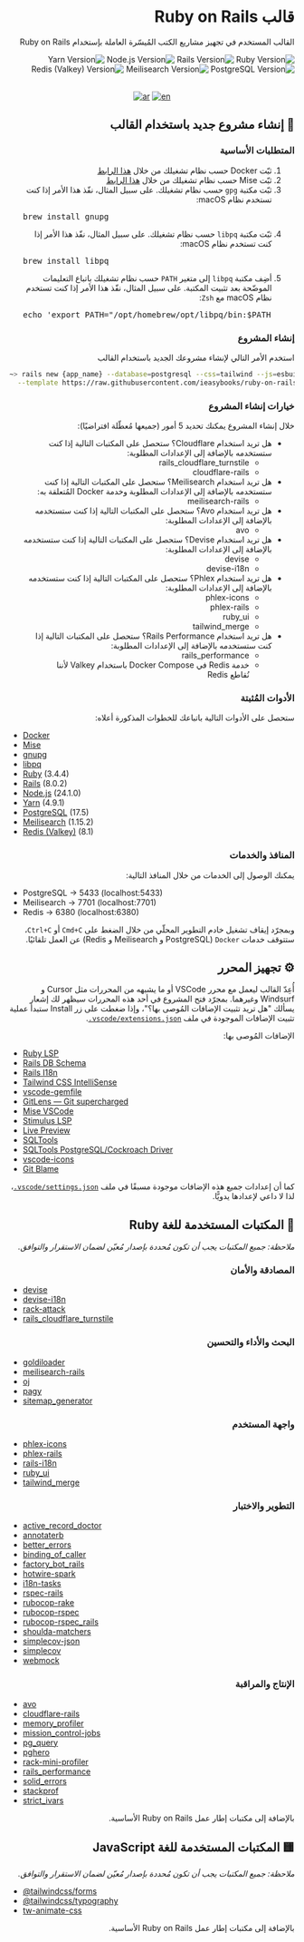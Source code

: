 <h1 dir="rtl">قالب Ruby on Rails</h1>

<p dir="rtl">القالب المستخدم في تجهيز مشاريع الكتب المُيسّرة العاملة بإستخدام Ruby on Rails</p>

<div dir="rtl">
  <img src="https://img.shields.io/badge/Ruby-3.4.4-red?style=for-the-badge&logo=ruby" alt="Ruby Version">
  <img src="https://img.shields.io/badge/Rails-8.0.2-red?style=for-the-badge&logo=rubyonrails" alt="Rails Version">
  <img src="https://img.shields.io/badge/Node.js-24.1.0-green?style=for-the-badge&logo=node.js" alt="Node.js Version">
  <img src="https://img.shields.io/badge/Yarn-4.9.1-blue?style=for-the-badge&logo=yarn" alt="Yarn Version">
  <img src="https://img.shields.io/badge/PostgreSQL-17.5-316192?style=for-the-badge&logo=postgresql&logoColor=white" alt="PostgreSQL Version">
  <img src="https://img.shields.io/badge/Meilisearch-1.15.2-deeppink?style=for-the-badge&logo=meilisearch" alt="Meilisearch Version">
  <img src="https://img.shields.io/badge/Redis%20(Valkey)-8.1-red?style=for-the-badge&logo=redis" alt="Redis (Valkey) Version"/>
</div>

<br>

<div align="center">

  [![ar](https://img.shields.io/badge/lang-ar-brightgreen.svg)](README.md)
  [![en](https://img.shields.io/badge/lang-en-red.svg)](README.en.md)

</div>

<h2 dir="rtl">🚀 إنشاء مشروع جديد باستخدام القالب</h2>

<h3 dir="rtl">المتطلبات الأساسية</h3>

<ol dir="rtl">
  <li>ثبّت Docker حسب نظام تشغيلك من خلال <a href="https://docs.docker.com/engine/install">هذا الرابط</a></li>
  <li>ثبّت Mise حسب نظام تشغيلك من خلال <a href="https://mise.jdx.dev/installing-mise.html">هذا الرابط</a></li>
  <li>ثبّت مكتبة <code>gpg</code> حسب نظام تشغيلك. على سبيل المثال، نفّذ هذا الأمر إذا كنت تستخدم نظام macOS:</li>
  <pre dir="ltr">brew install gnupg</pre>
  <li>ثبّت مكتبة <code>libpq</code> حسب نظام تشغيلك. على سبيل المثال، نفّذ هذا الأمر إذا كنت تستخدم نظام macOS:</li>
  <pre dir="ltr">brew install libpq</pre>
  <li>أضِف مكتبة <code>libpq</code> إلى متغير <code>PATH</code> حسب نظام تشغيلك باتباع التعليمات الموضّحة بعد تثبيت المكتبة. على سبيل المثال، نفّذ هذا الأمر إذا كنت تستخدم نظام macOS مع <code>Zsh</code>:</li>
  <pre dir="ltr">echo 'export PATH="/opt/homebrew/opt/libpq/bin:$PATH"' >> /Users/{user}/.zshrc</pre>
</ol>

<h3 dir="rtl">إنشاء المشروع</h3>

<p dir="rtl">استخدم الأمر التالي لإنشاء مشروعك الجديد باستخدام القالب</p>

```bash
~> rails new {app_name} --database=postgresql --css=tailwind --js=esbuild --skip-test \
  --template https://raw.githubusercontent.com/ieasybooks/ruby-on-rails-template/refs/heads/main/template.rb
```

<h3 dir="rtl">خيارات إنشاء المشروع</h3>

<p dir="rtl">خلال إنشاء المشروع يمكنك تحديد 5 أمور (جميعها مُعطّلة افتراضيًا):</p>

<ul dir="rtl">
  <li>
    هل تريد استخدام Cloudflare؟ ستحصل على المكتبات التالية إذا كنت ستستخدمه بالإضافة إلى الإعدادات المطلوبة:

<ul dir="rtl">
  <li>rails_cloudflare_turnstile</li>
  <li>cloudflare-rails</li>
</ul>
  </li>

  <li>
    هل تريد استخدام Meilisearch؟ ستحصل على المكتبات التالية إذا كنت ستستخدمه بالإضافة إلى الإعدادات المطلوبة وخدمة Docker المُتعلقة به:

<ul dir="rtl">
  <li>meilisearch-rails</li>
</ul>
  </li>

  <li>
    هل تريد استخدام Avo؟ ستحصل على المكتبات التالية إذا كنت ستستخدمه بالإضافة إلى الإعدادات المطلوبة:

<ul dir="rtl">
  <li>avo</li>
</ul>
  </li>

  <li>
    هل تريد استخدام Devise؟ ستحصل على المكتبات التالية إذا كنت ستستخدمه بالإضافة إلى الإعدادات المطلوبة:

<ul dir="rtl">
  <li>devise</li>
  <li>devise-i18n</li>
</ul>
  </li>

  <li>
    هل تريد استخدام Phlex؟ ستحصل على المكتبات التالية إذا كنت ستستخدمه بالإضافة إلى الإعدادات المطلوبة:

<ul dir="rtl">
  <li>phlex-icons</li>
  <li>phlex-rails</li>
  <li>ruby_ui</li>
  <li>tailwind_merge</li>
</ul>
  </li>

  <li>
    هل تريد استخدام Rails Performance؟ ستحصل على المكتبات التالية إذا كنت ستستخدمه بالإضافة إلى الإعدادات المطلوبة:
  
<ul dir="rtl">
  <li>rails_performance</li>
  <li>خدمة Redis في Docker Compose باستخدام Valkey لأننا نُقاطع Redis</li>
</ul>
  </li>
</ul>

<h3 dir="rtl">الأدوات المُثبتة</h3>

<p dir="rtl">ستحصل على الأدوات التالية باتباعك للخطوات المذكورة أعلاه:</p>

<ul>
  <li><a href="https://docker.com">Docker</a></li>
  <li><a href="https://mise.jdx.dev">Mise</a></li>
  <li><a href="https://www.gnupg.org">gnupg</a></li>
  <li><a href="https://postgresql.org/docs/current/libpq.html">libpq</a></li>
  <li><a href="https://ruby-lang.org">Ruby</a> (3.4.4)</li>
  <li><a href="https://rubyonrails.org">Rails</a> (8.0.2)</li>
  <li><a href="https://nodejs.org">Node.js</a> (24.1.0)</li>
  <li><a href="https://yarnpkg.com">Yarn</a> (4.9.1)</li>
  <li><a href="https://postgresql.org">PostgreSQL</a> (17.5)</li>
  <li><a href="https://meilisearch.com">Meilisearch</a> (1.15.2)</li>
  <li><a href="https://valkey.io">Redis (Valkey)</a> (8.1)</li>
</ul>

<h3 dir="rtl">المنافذ والخدمات</h3>

<p dir="rtl">يمكنك الوصول إلى الخدمات من خلال المنافذ التالية:</p>

<ul>
  <li>PostgreSQL → 5433 (localhost:5433)</li>
  <li>Meilisearch → 7701 (localhost:7701)</li>
  <li>Redis → 6380 (localhost:6380)</li>
</ul>

<p dir="rtl">وبمجرّد إيقاف تشغيل خادم التطوير المحلّي من خلال الضغط على <code>Cmd+C</code> أو <code>Ctrl+C</code>، ستتوقف خدمات <code>Docker</code> (PostgreSQL و Meilisearch و Redis) عن العمل تلقائيًا.</p>

<h2 dir="rtl">⚙️ تجهيز المحرر</h2>

<p dir="rtl">
أُعِدّ القالب ليعمل مع محرر VSCode أو ما يشبهه من المحررات مثل Cursor و Windsurf وغيرهما. بمجرّد فتح المشروع في أحد هذه المحررات سيظهر لك إشعار يسألك "هل تريد تثبيت الإضافات المُوصى بها؟"، وإذا ضغطت على زر Install ستبدأ عملية تثبيت الإضافات الموجودة في ملف <a href=".vscode/extensions.json"><code dir="ltr">.vscode/extensions.json</code></a>.
</p>

<p dir="rtl">الإضافات المُوصى بها:</p>

<ul>
  <li><a href="https://marketplace.visualstudio.com/items?itemName=Shopify.ruby-lsp">Ruby LSP</a></li>
  <li><a href="https://marketplace.visualstudio.com/items?itemName=aki77.rails-db-schema">Rails DB Schema</a></li>
  <li><a href="https://marketplace.visualstudio.com/items?itemName=aki77.rails-i18n">Rails I18n</a></li>
  <li><a href="https://marketplace.visualstudio.com/items?itemName=bradlc.vscode-tailwindcss">Tailwind CSS IntelliSense</a></li>
  <li><a href="https://marketplace.visualstudio.com/items?itemName=bung87.vscode-gemfile">vscode-gemfile</a></li>
  <li><a href="https://marketplace.visualstudio.com/items?itemName=eamodio.gitlens">GitLens — Git supercharged</a></li>
  <li><a href="https://marketplace.visualstudio.com/items?itemName=hverlin.mise-vscode">Mise VSCode</a></li>
  <li><a href="https://marketplace.visualstudio.com/items?itemName=marcoroth.stimulus-lsp">Stimulus LSP</a></li>
  <li><a href="https://marketplace.visualstudio.com/items?itemName=ms-vscode.live-server">Live Preview</a></li>
  <li><a href="https://marketplace.visualstudio.com/items?itemName=mtxr.sqltools">SQLTools</a></li>
  <li><a href="https://marketplace.visualstudio.com/items?itemName=mtxr.sqltools-driver-pg">SQLTools PostgreSQL/Cockroach Driver</a></li>
  <li><a href="https://marketplace.visualstudio.com/items?itemName=vscode-icons-team.vscode-icons">vscode-icons</a></li>
  <li><a href="https://marketplace.visualstudio.com/items?itemName=waderyan.gitblame">Git Blame</a></li>
</ul>

<p dir="rtl">كما أن إعدادات جميع هذه الإضافات موجودة مسبقًا في ملف <a href=".vscode/settings.json"><code dir="ltr">.vscode/settings.json</code></a>، لذا لا داعي لإعدادها يدويًّا.</p>

<h2 dir="rtl">💎 المكتبات المستخدمة للغة Ruby</h2>

<p dir="rtl"><em>ملاحظة: جميع المكتبات يجب أن تكون مُحددة بإصدار مُعيّن لضمان الاستقرار والتوافق.</em></p>

<h3 dir="rtl">المصادقة والأمان</h3>
<ul>
  <li><a href="https://github.com/heartcombo/devise">devise</a></li>
  <li><a href="https://github.com/tigrish/devise-i18n">devise-i18n</a></li>
  <li><a href="https://github.com/rack/rack-attack">rack-attack</a></li>
  <li><a href="https://github.com/instrumentl/rails-cloudflare-turnstile">rails_cloudflare_turnstile</a></li>
</ul>

<h3 dir="rtl">البحث والأداء والتحسين</h3>
<ul>
  <li><a href="https://github.com/salsify/goldiloader">goldiloader</a></li>
  <li><a href="https://github.com/meilisearch/meilisearch-rails">meilisearch-rails</a></li>
  <li><a href="https://github.com/ohler55/oj">oj</a></li>
  <li><a href="https://github.com/ddnexus/pagy">pagy</a></li>
  <li><a href="https://github.com/kjvarga/sitemap_generator">sitemap_generator</a></li>
</ul>

<h3 dir="rtl">واجهة المستخدم</h3>
<ul>
  <li><a href="https://github.com/AliOsm/phlex-icons">phlex-icons</a></li>
  <li><a href="https://github.com/yippee-fun/phlex-rails">phlex-rails</a></li>
  <li><a href="https://github.com/svenfuchs/rails-i18n">rails-i18n</a></li>
  <li><a href="https://github.com/ruby-ui/ruby_ui">ruby_ui</a></li>
  <li><a href="https://github.com/gjtorikian/tailwind_merge">tailwind_merge</a></li>
</ul>

<h3 dir="rtl">التطوير والاختبار</h3>
<ul>
  <li><a href="https://github.com/gregnavis/active_record_doctor">active_record_doctor</a></li>
  <li><a href="https://github.com/drwl/annotaterb">annotaterb</a></li>
  <li><a href="https://github.com/BetterErrors/better_errors">better_errors</a></li>
  <li><a href="https://github.com/banister/binding_of_caller">binding_of_caller</a></li>
  <li><a href="https://github.com/thoughtbot/factory_bot_rails">factory_bot_rails</a></li>
  <li><a href="https://github.com/hotwired/spark">hotwire-spark</a></li>
  <li><a href="https://github.com/glebm/i18n-tasks">i18n-tasks</a></li>
  <li><a href="https://github.com/rspec/rspec-rails">rspec-rails</a></li>
  <li><a href="https://github.com/rubocop/rubocop-rake">rubocop-rake</a></li>
  <li><a href="https://github.com/rubocop/rubocop-rspec">rubocop-rspec</a></li>
  <li><a href="https://github.com/rubocop/rubocop-rspec_rails">rubocop-rspec_rails</a></li>
  <li><a href="https://github.com/thoughtbot/shoulda-matchers">shoulda-matchers</a></li>
  <li><a href="https://github.com/vicentllongo/simplecov-json">simplecov-json</a></li>
  <li><a href="https://github.com/simplecov-ruby/simplecov">simplecov</a></li>
  <li><a href="https://github.com/bblimke/webmock">webmock</a></li>
</ul>

<h3 dir="rtl">الإنتاج والمراقبة</h3>
<ul>
  <li><a href="https://github.com/avo-hq/avo">avo</a></li>
  <li><a href="https://github.com/modosc/cloudflare-rails">cloudflare-rails</a></li>
  <li><a href="https://github.com/SamSaffron/memory_profiler">memory_profiler</a></li>
  <li><a href="https://github.com/rails/mission_control-jobs">mission_control-jobs</a></li>
  <li><a href="https://github.com/pganalyze/pg_query">pg_query</a></li>
  <li><a href="https://github.com/ankane/pghero">pghero</a></li>
  <li><a href="https://github.com/MiniProfiler/rack-mini-profiler">rack-mini-profiler</a></li>
  <li><a href="https://github.com/igorkasyanchuk/rails_performance">rails_performance</a></li>
  <li><a href="https://github.com/fractaledmind/solid_errors">solid_errors</a></li>
  <li><a href="https://github.com/tmm1/stackprof">stackprof</a></li>
  <li><a href="https://github.com/yippee-fun/strict_ivars">strict_ivars</a></li>
</ul>

<p dir="rtl">بالإضافة إلى مكتبات إطار عمل Ruby on Rails الأساسية.</p>

<h2 dir="rtl">🟨 المكتبات المستخدمة للغة JavaScript</h2>

<p dir="rtl"><em>ملاحظة: جميع المكتبات يجب أن تكون مُحددة بإصدار مُعيّن لضمان الاستقرار والتوافق.</em></p>

<ul>
  <li><a href="https://github.com/tailwindlabs/tailwindcss-forms" dir="ltr">@tailwindcss/forms</a></li>
  <li><a href="https://github.com/tailwindlabs/tailwindcss-typography" dir="ltr">@tailwindcss/typography</a></li>
  <li><a href="https://github.com/Wombosvideo/tw-animate-css">tw-animate-css</a></li>
</ul>

<p dir="rtl">بالإضافة إلى مكتبات إطار عمل Ruby on Rails الأساسية.</p>
